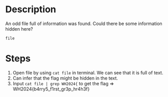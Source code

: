 # Description
An odd file full of information was found. Could there be some information hidden here?

`file`
# Steps
1. Open file by using `cat file` in terminal. We can see that it is full of text.
2. Can infer that the flag might be hidden in the text.
3. Input `cat file | grep WH2024{` to get the flag => WH2024{b4rry5_f1rst_gr3p_hr4h3f}
